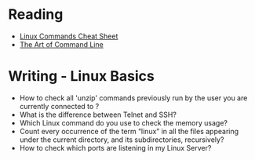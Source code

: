 # Reading

- [Linux Commands Cheat Sheet](https://www.linuxtrainingacademy.com/linux-commands-cheat-sheet/)
- [The Art of Command Line](https://github.com/jlevy/the-art-of-command-line)


# Writing - Linux Basics

- How to check all 'unzip' commands previously run by the user you are currently connected to ?
- What is the difference between Telnet and SSH?
- Which Linux command do you use to check the memory usage?
- Count every occurrence of the term “linux” in all the files appearing under the current directory, and its subdirectories, recursively?
- How to check which ports are listening in my Linux Server?
